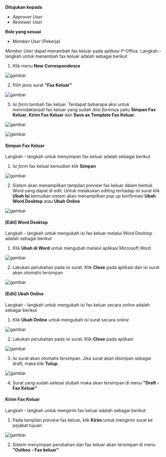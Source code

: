 **Ditujukan kepada**

- *Approver User*
- *Reviewer User*

**Role yang sesuai**

- *Member User* (Pekerja)

*Member User* dapat menambah fax keluar pada aplikasi P-Office. Langkah - langkah untuk menambah fax keluar adalah sebagai berikut

1. Klik menu **New Correspondence**

![gambar](SC_FaxKeluar/FK02.png)

2. Pilih jenis surat **"Fax Keluar"**

![gambar](SC_FaxKeluar/FK03.png)

3. Isi *form* tambah fax keluar. Terdapat bebarapa aksi untuk menindaklanjuti fax keluar yang sudah diisi *form*nya yaitu **Simpan Fax Keluar**, **Kirim Fax Keluar** dan **Save as Template Fax Keluar.**

![gambar](SC_FaxKeluar/FK04.png)

![gambar](SC_FaxKeluar/FK05.png)

#### **Simpan Fax Keluar**

Langkah - langkah untuk menyimpan fax keluar adalah sebagai berikut

1. Isi *form* fax keluar kemudian klik **Simpan**

![gambar](SC_FaxKeluar/FK06.png)

2. Sistem akan menampilkan tampilan *preview* fax keluar dalam bentuk Word yang dapat di edit. Untuk melakukan *editing* terhadap isi surat klik **Ubah Isi** kemudian sistem akan menampilkan *pop up* konfirmasi **Ubah Word Desktop** atau **Ubah Online**

![gambar](SC_FaxKeluar/CR01.png)

#### **[Edit] Word Desktop**

Langkah - langkah untuk mengubah isi fax keluar melalui Word Desktop adalah sebagai berikut

1. Klik **Ubah di Word** untuk mengubah melalui aplikasi Microsoft Word

![gambar](SC_FaxKeluar/CR02.png)

2. Lakukan perubahan pada isi surat. Klik **Close** pada aplikasi dan isi surat akan otomatis tersimpan

![gambar](SC_FaxKeluar/CR03.png)

#### **[Edit] Ubah Online**
  
Langkah - langkah untuk mengubah isi fax keluar secara *online* adalah sebagai berikut

1. Klik **Ubah Online** untuk mengubah isi surat secara *online*

![gambar](SC_FaxKeluar/CR04.png)

2. Lakukan perubahan pada isi surat. Klik **Close** pada aplikasi

![gambar](SC_FaxKeluar/CR05.png)

3. Isi surat akan otomatis tersimpan. Jika surat akan disimpan sebagai draft, maka klik **Tutup.** 

![gambar](SC_FaxKeluar/CR06.png)

4. Surat yang sudah selesai diubah maka akan tersimpan di menu **"Draft - Fax Keluar"**

#### **Kirim Fax Keluar**

Langkah - langkah untuk mengirim fax keluar adalah sebagai berikut

1. Pada tampilan *preview* fax keluar, klik **Kirim** untuk mengirim surat ke pejabat tujuan

![gambar](SC_FaxKeluar/CR07.png)

2. Sistem menyimpan perubahan dan fax keluar akan tersimpan di menu **"Outbox - Fax keluar"**

